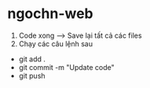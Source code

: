 # ngochn-web

1. Code xong --> Save lại tất cả các files
2. Chạy các câu lệnh sau
- git add .
- git commit -m "Update code"
- git push